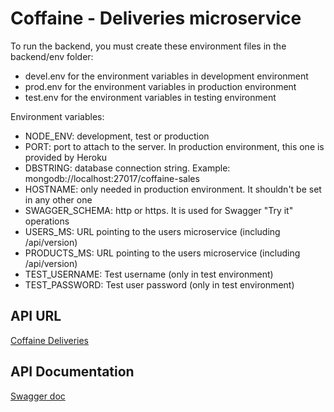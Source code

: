# Coffaine - Deliveries microservice

To run the backend, you must create these environment files in the backend/env folder:
- devel.env for the environment variables in development environment
- prod.env for the environment variables in production environment
- test.env for the environment variables in testing environment

Environment variables:
- NODE_ENV: development, test or production
- PORT: port to attach to the server. In production environment, this one is provided by Heroku
- DBSTRING: database connection string. Example: mongodb://localhost:27017/coffaine-sales
- HOSTNAME: only needed in production environment. It shouldn't be set in any other one
- SWAGGER_SCHEMA: http or https. It is used for Swagger "Try it" operations
- USERS_MS: URL pointing to the users microservice (including /api/version)
- PRODUCTS_MS: URL pointing to the users microservice (including /api/version)
- TEST_USERNAME: Test username (only in test environment)
- TEST_PASSWORD: Test user password (only in test environment)

## API URL
[Coffaine Deliveries](https://coffaine-deliveries.herokuapp.com/)

## API Documentation
[Swagger doc](https://coffaine-deliveries.herokuapp.com/api-docs/)